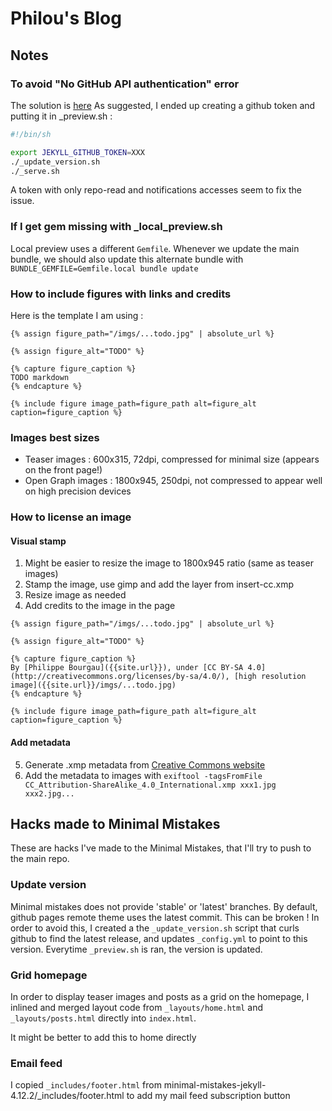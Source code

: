 # Philou's Blog

## Notes

### To avoid "No GitHub API authentication" error

The solution is [here](https://github.com/github/pages-gem/issues/399)
As suggested, I ended up creating a github token and putting it in _preview.sh :

```bash
#!/bin/sh

export JEKYLL_GITHUB_TOKEN=XXX
./_update_version.sh
./_serve.sh
```

A token with only repo-read and notifications accesses seem to fix the issue.

### If I get gem missing with _local_preview.sh

Local preview uses a different `Gemfile`. Whenever we update the main bundle, we should also update this alternate bundle with `BUNDLE_GEMFILE=Gemfile.local bundle update`

### How to include figures with links and credits

Here is the template I am using :

```liquid
{% assign figure_path="/imgs/...todo.jpg" | absolute_url %}
    
{% assign figure_alt="TODO" %}
    
{% capture figure_caption %}
TODO markdown
{% endcapture %}
    
{% include figure image_path=figure_path alt=figure_alt caption=figure_caption %}
```

### Images best sizes

* Teaser images : 600x315, 72dpi, compressed for minimal size (appears on the front page!)
* Open Graph images : 1800x945, 250dpi, not compressed to appear well on high precision devices

### How to license an image

#### Visual stamp

1. Might be easier to resize the image to 1800x945 ratio (same as teaser images)
2. Stamp the image, use gimp and add the layer from insert-cc.xmp
3. Resize image as needed
4. Add credits to the image in the page

```liquid
{% assign figure_path="/imgs/...todo.jpg" | absolute_url %}
    
{% assign figure_alt="TODO" %}
    
{% capture figure_caption %}
By [Philippe Bourgau]({{site.url}}), under [CC BY-SA 4.0](http://creativecommons.org/licenses/by-sa/4.0/), [high resolution image]({{site.url}}/imgs/...todo.jpg)
{% endcapture %}
    
{% include figure image_path=figure_path alt=figure_alt caption=figure_caption %}
```

#### Add metadata

5. Generate .xmp metadata from [Creative Commons website](https://creativecommons.org/choose/#metadata)
6. Add the metadata to images with `exiftool -tagsFromFile CC_Attribution-ShareAlike_4.0_International.xmp xxx1.jpg xxx2.jpg...`

## Hacks made to Minimal Mistakes

These are hacks I've made to the Minimal Mistakes, that I'll try to push to the main repo.

### Update version

Minimal mistakes does not provide 'stable' or 'latest' branches. By default, github pages remote theme uses the latest commit. This can be broken ! In order to avoid this, I created a the `_update_version.sh` script that curls github to find the latest release, and updates `_config.yml` to point to this version. Everytime `_preview.sh` is ran, the version is updated.

### Grid homepage

In order to display teaser images and posts as a grid on the homepage, I inlined and merged layout code from `_layouts/home.html` and `_layouts/posts.html` directly into `index.html`.

It might be better to add this to home directly

### Email feed

I copied `_includes/footer.html` from minimal-mistakes-jekyll-4.12.2/_includes/footer.html to add my mail feed subscription button
